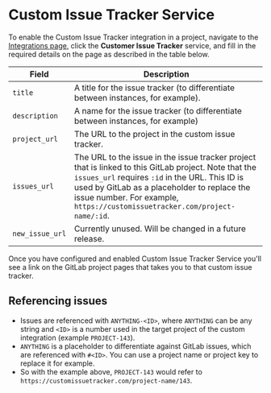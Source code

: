 # Custom Issue Tracker Service

To enable the Custom Issue Tracker integration in a project, navigate to the
[Integrations page](project_services.md#accessing-the-project-services), click
the **Customer Issue Tracker** service, and fill in the required details on the page as described
in the table below.

| Field | Description |
| ----- | ----------- |
| `title`   | A title for the issue tracker (to differentiate between instances, for example). |
| `description`   | A name for the issue tracker (to differentiate between instances, for example) |
| `project_url`   | The URL to the project in the custom issue tracker. |
| `issues_url`    | The URL to the issue in the issue tracker project that is linked to this GitLab project. Note that the `issues_url` requires `:id` in the URL. This ID is used by GitLab as a placeholder to replace the issue number. For example, `https://customissuetracker.com/project-name/:id`. |
| `new_issue_url` | Currently unused. Will be changed in a future release. |

Once you have configured and enabled Custom Issue Tracker Service you'll see a link on the GitLab project pages that takes you to that custom issue tracker.

## Referencing issues

- Issues are referenced with `ANYTHING-<ID>`, where `ANYTHING` can be any string and `<ID>` is a number used in the target project of the custom integration (example `PROJECT-143`).
- `ANYTHING` is a placeholder to differentiate against GitLab issues, which are referenced with `#<ID>`. You can use a project name or project key to replace it for example.
- So with the example above, `PROJECT-143` would refer to `https://customissuetracker.com/project-name/143`.
